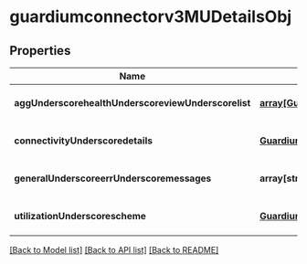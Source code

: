 # guardiumconnectorv3MUDetailsObj

## Properties
Name | Type | Description | Notes
------------ | ------------- | ------------- | -------------
**aggUnderscorehealthUnderscoreviewUnderscorelist** | [**array[Guardiumconnectorv3AggregationViewListObject]**](Guardiumconnectorv3AggregationViewListObject.md) |  | [optional] [default to null]
**connectivityUnderscoredetails** | [**Guardiumconnectorv3GeneralDetailsObject**](Guardiumconnectorv3GeneralDetailsObject.md) |  | [optional] [default to null]
**generalUnderscoreerrUnderscoremessages** | **array[string]** |  | [optional] [default to null]
**utilizationUnderscorescheme** | [**Guardiumconnectorv3UtilizationParameterObject**](Guardiumconnectorv3UtilizationParameterObject.md) |  | [optional] [default to null]

[[Back to Model list]](../README.md#documentation-for-models) [[Back to API list]](../README.md#documentation-for-api-endpoints) [[Back to README]](../README.md)


